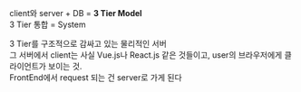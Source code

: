 client와 server + DB = **3 Tier Model**  
3 Tier 통합 = System  
  
3 Tier를 구조적으로 감싸고 있는 물리적인 서버  
그 서버에서 client는 사실 Vue.js나 React.js 같은 것들이고, user의 브라우저에게 클라이언트가 보이는 것.  
FrontEnd에서 request 되는 건 server로 가게 된다  

